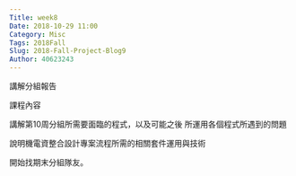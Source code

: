 ```yaml
---
Title: week8
Date: 2018-10-29 11:00
Category: Misc
Tags: 2018Fall
Slug: 2018-Fall-Project-Blog9
Author: 40623243
---
```


講解分組報告

<!-- PELICAN_END_SUMMARY -->

課程內容

講解第10周分組所需要面臨的程式，以及可能之後 所運用各個程式所遇到的問題

說明機電資整合設計專案流程所需的相關套件運用與技術

開始找期末分組隊友。




